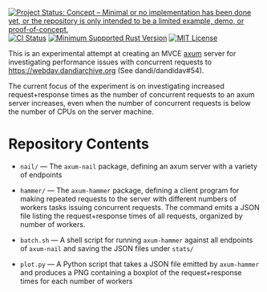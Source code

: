 [![Project Status: Concept – Minimal or no implementation has been done yet, or the repository is only intended to be a limited example, demo, or proof-of-concept.](https://www.repostatus.org/badges/latest/concept.svg)](https://www.repostatus.org/#concept)
[![CI Status](https://github.com/jwodder/axum-hammer/actions/workflows/test.yml/badge.svg)](https://github.com/jwodder/axum-hammer/actions/workflows/test.yml) <!-- [![codecov.io](https://codecov.io/gh/jwodder/axum-hammer/branch/main/graph/badge.svg)](https://codecov.io/gh/jwodder/axum-hammer) -->
[![Minimum Supported Rust Version](https://img.shields.io/badge/MSRV-1.74-orange)](https://www.rust-lang.org)
[![MIT License](https://img.shields.io/github/license/jwodder/axum-hammer.svg)](https://opensource.org/licenses/MIT)

This is an experimental attempt at creating an MVCE
[axum](https://github.com/tokio-rs/axum) server for investigating performance
issues with concurrent requests to https://webdav.dandiarchive.org (See
dandi/dandidav#54).

The current focus of the experiment is on investigating increased
request+response times as the number of concurrent requests to an axum server
increases, even when the number of concurrent requests is below the number of
CPUs on the server machine.

Repository Contents
===================

- `nail/` — The `axum-nail` package, defining an axum server with a variety of
  endpoints

- `hammer/` — The `axum-hammer` package, defining a client program for making
  repeated requests to the server with different numbers of workers tasks
  issuing concurrent requests.  The command emits a JSON file listing the
  request+response times of all requests, organized by number of workers.

- `batch.sh` — A shell script for running `axum-hammer` against all endpoints
  of `axum-nail` and saving the JSON files under `stats/`

- `plot.py` — A Python script that takes a JSON file emitted by `axum-hammer`
  and produces a PNG containing a boxplot of the request+response times for
  each number of workers
